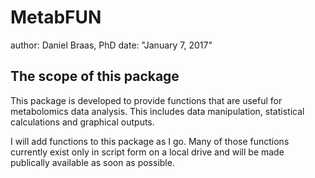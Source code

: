 # MetabFUN
author: Daniel Braas, PhD
date: "January 7, 2017"


## The scope of this package
This package is developed to provide functions that are useful for metabolomics data analysis. This includes data manipulation, statistical calculations and graphical outputs.
  
I will add functions to this package as I go. Many of those functions currently exist only in script form on a local drive and will be made publically available as soon as possible.
